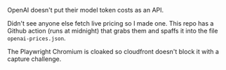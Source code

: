 OpenAI doesn't put their model token costs as an API. 

Didn't see anyone else fetch live pricing so I made one. This repo has a Github action (runs at midnight) that grabs them and spaffs it into the file `openai-prices.json`.

The Playwright Chromium is cloaked so cloudfront doesn't block it with a capture challenge. 

